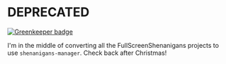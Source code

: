 # DEPRECATED

[![Greenkeeper badge](https://badges.greenkeeper.io/FullScreenShenanigans/gulp-shenanigans.svg)](https://greenkeeper.io/)

I'm in the middle of converting all the FullScreenShenanigans projects to use `shenanigans-manager`. Check back after Christmas!
